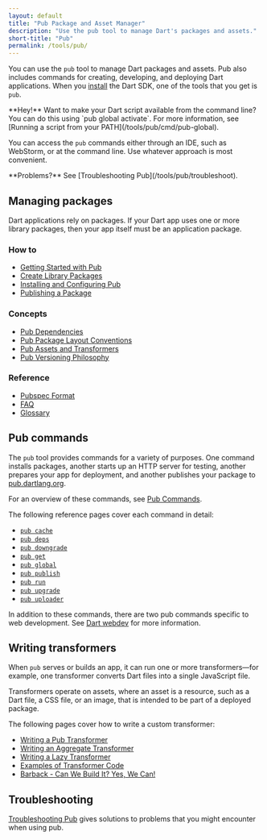 ```yaml
---
layout: default
title: "Pub Package and Asset Manager"
description: "Use the pub tool to manage Dart's packages and assets."
short-title: "Pub"
permalink: /tools/pub/
---
```


You can use the `pub` tool to manage Dart packages and assets.
Pub also includes commands for creating, developing, and deploying Dart
applications. When you [install](/install/) the Dart SDK,
one of the tools that you get is `pub`.

<aside class="alert alert-info" markdown="1">
**Hey!**
Want to make your Dart script available from the command line?
You can do this using `pub global activate`. For more information, see
[Running a script from your PATH](/tools/pub/cmd/pub-global).
</aside>

You can access the `pub` commands either through an IDE,
such as WebStorm, or at the command line.
Use whatever approach is most convenient.

<aside class="alert alert-info" markdown="1">
**Problems?**
See [Troubleshooting Pub](/tools/pub/troubleshoot).
</aside>

## Managing packages

Dart applications rely on packages. If your Dart app uses one or
more library packages, then your app itself must be an
application package.

### How to

* [Getting Started with Pub](/tools/pub/get-started)
* [Create Library Packages](/guides/libraries/create-library-packages)
* [Installing and Configuring Pub](/tools/pub/installing)
* [Publishing a Package](/tools/pub/publishing)

### Concepts

* [Pub Dependencies](/tools/pub/dependencies)
* [Pub Package Layout Conventions](/tools/pub/package-layout)
* [Pub Assets and Transformers](/tools/pub/assets-and-transformers)
* [Pub Versioning Philosophy](/tools/pub/versioning)

### Reference

* [Pubspec Format](/tools/pub/pubspec)
* [FAQ](/tools/faq#pub)
* [Glossary](/tools/pub/glossary)

## Pub commands

The `pub` tool provides commands for a variety of purposes.
One command installs packages, another starts up an HTTP server for testing,
another prepares your app for deployment, and another
publishes your package to [pub.dartlang.org](https://pub.dartlang.org).

For an overview of these commands, see [Pub Commands](/tools/pub/cmd/).

The following reference pages cover each command in detail:

* [`pub cache`](/tools/pub/cmd/pub-cache)
* [`pub deps`](/tools/pub/cmd/pub-deps)
* [`pub downgrade`](/tools/pub/cmd/pub-downgrade)
* [`pub get`](/tools/pub/cmd/pub-get)
* [`pub global`](/tools/pub/cmd/pub-global)
* [`pub publish`](/tools/pub/cmd/pub-lish)
* [`pub run`](/tools/pub/cmd/pub-run)
* [`pub upgrade`](/tools/pub/cmd/pub-upgrade)
* [`pub uploader`](/tools/pub/cmd/pub-uploader)

In addition to these commands, there are two pub commands specific
to web development. See [Dart webdev]({{site.webdev}}/tools) for more
information.

## Writing transformers

When `pub` serves or builds an app, it can run one or more
transformers&mdash;for example, one transformer converts Dart
files into a single JavaScript file.

Transformers operate on assets, where an asset is
a resource, such as a Dart file, a CSS file, or an
image, that is intended to be part of a deployed package.

The following pages cover how to write a custom transformer:

* [Writing a Pub Transformer](/tools/pub/transformers/)
* [Writing an Aggregate Transformer](/tools/pub/transformers/aggregate)
* [Writing a Lazy Transformer](/tools/pub/transformers/lazy-transformer)
* [Examples of Transformer Code](/tools/pub/transformers/examples)
* [Barback - Can We Build It? Yes, We Can!](https://docs.google.com/a/google.com/document/d/1juHkCRg-1YH6LvwhGPHgF2ihX-UQtR1fv-8aknO7t_4/edit?pli=1#)

## Troubleshooting

[Troubleshooting Pub](/tools/pub/troubleshoot) gives solutions to problems that
you might encounter when using pub.
